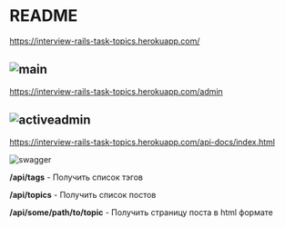 # README

https://interview-rails-task-topics.herokuapp.com/

![main](https://user-images.githubusercontent.com/11318807/166585828-1c304374-2a13-4fca-9b76-f9cf4f7b92a5.png)
---

https://interview-rails-task-topics.herokuapp.com/admin

![activeadmin](https://user-images.githubusercontent.com/11318807/166586347-65e935e4-7258-4e92-9e53-33f06ee44a90.png)
---

https://interview-rails-task-topics.herokuapp.com/api-docs/index.html

![swagger](https://user-images.githubusercontent.com/11318807/166586385-190dc16c-9492-4dc9-847d-841213497c3b.png)

**/api/tags** - Получить список тэгов

**/api/topics** - Получить список постов

**/api/some/path/to/topic** - Получить страницу поста в html формате

